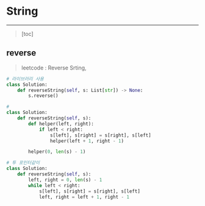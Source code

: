 # String

---------

> [toc]





## reverse

> leetcode : Reverse Srting, 



```python
# 라이브러리 사용
class Solution:
    def reverseString(self, s: List[str]) -> None:
        s.reverse()
```



```python
# 
class Solution:
    def reverseString(self, s):
        def helper(left, right):
            if left < right:
                s[left], s[right] = s[right], s[left]
                helper(left + 1, right - 1)

        helper(0, len(s) - 1)
```



```python
# 투 포인터같이
class Solution:
    def reverseString(self, s):
        left, right = 0, len(s) - 1
        while left < right:
            s[left], s[right] = s[right], s[left]
            left, right = left + 1, right - 1
```

